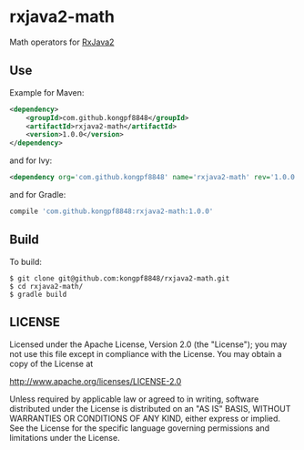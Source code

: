 # rxjava2-math

Math operators for [RxJava2](https://github.com/ReactiveX/RxJava)


## Use

Example for Maven:

```xml
<dependency>
    <groupId>com.github.kongpf8848</groupId>
    <artifactId>rxjava2-math</artifactId>
    <version>1.0.0</version>
</dependency>
```
and for Ivy:

```xml
<dependency org='com.github.kongpf8848' name='rxjava2-math' rev='1.0.0' />
```
and for Gradle:
```groovy
compile 'com.github.kongpf8848:rxjava2-math:1.0.0'
```


## Build

To build:

```
$ git clone git@github.com:kongpf8848/rxjava2-math.git
$ cd rxjava2-math/
$ gradle build
```

## LICENSE

Licensed under the Apache License, Version 2.0 (the "License");
you may not use this file except in compliance with the License.
You may obtain a copy of the License at

<http://www.apache.org/licenses/LICENSE-2.0>

Unless required by applicable law or agreed to in writing, software
distributed under the License is distributed on an "AS IS" BASIS,
WITHOUT WARRANTIES OR CONDITIONS OF ANY KIND, either express or implied.
See the License for the specific language governing permissions and
limitations under the License.

